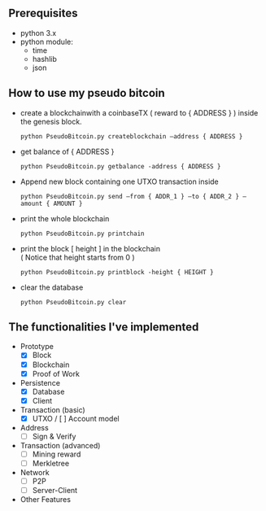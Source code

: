 ## Prerequisites
- python 3.x
- python module:
    - time
    - hashlib
    - json
    

## How to use my pseudo bitcoin
- create a blockchainwith a coinbaseTX ( reward to { ADDRESS } ) inside the genesis block.
    ```
    python PseudoBitcoin.py createblockchain –address { ADDRESS }
    ```
- get balance of { ADDRESS }
    ```
    python PseudoBitcoin.py getbalance -address { ADDRESS }
    ```
- Append new block containing one UTXO transaction inside
    ```
    python PseudoBitcoin.py send –from { ADDR_1 } –to { ADDR_2 } –amount { AMOUNT }
    ```
- print the whole blockchain
    ```
    python PseudoBitcoin.py printchain
    ```
- print the block [ height ] in the blockchain <br>
( Notice that height starts from 0 )
    ```
    python PseudoBitcoin.py printblock -height { HEIGHT }
    ```
- clear the database
    ```
    python PseudoBitcoin.py clear
    ```
## The functionalities I've implemented

- Prototype
    - [x] Block 
    - [x] Blockchain
    - [x] Proof of Work
- Persistence
    - [x] Database
    - [x] Client
- Transaction (basic)
    - [x] UTXO / [ ] Account model
- Address
    - [ ] Sign & Verify
- Transaction (advanced)
    - [ ] Mining reward
    - [ ] Merkletree
- Network
    - [ ] P2P
    - [ ] Server-Client
- Other Features
